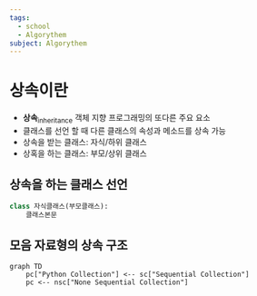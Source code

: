 ```yaml
---
tags:
  - school
  - Algorythem
subject: Algorythem
---
```

# 상속이란
- **상속**<sub>inheritance</sub> 객체 지향 프로그래밍의 또다른 주요 요소
- 클래스를 선언 할 때 다른 클래스의 속성과 메소드를 상속 가능
- 상속을 받는 클래스: 자식/하위 클래스
- 상혹을 하는 클래스: 부모/상위 클래스
## 상속을 하는 클래스 선언
```python
class 자식클래스(부모클래스):
	클래스본문
```
## 모음 자료형의 상속 구조
```mermaid
graph TD
	pc["Python Collection"] <-- sc["Sequential Collection"]
	pc <-- nsc["None Sequential Collection"]
```
